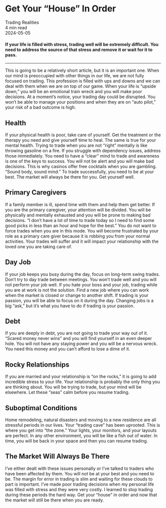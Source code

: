
<div class="bg-secondary">
<h1 class="py-5 ms-3 ms-md-4 my-0">Get Your “House” In Order</h1>
</div>
<div class="d-flex align-items-center flex-wrap text-muted ps-3 ps-md-4 py-3 border-top border-bottom">
<div class="border-end pe-3 me-3">
<span class="badge bg-faded-primary text-primary">
Trading Realities </span>
</div>
<div class="fs-sm pe-3 border-end me-3">4 min read</div>
<div class="fs-sm">
2024-05-05 </div>
</div>
<section class="px-3 px-md-4 py-4">
<h4 class="wp-block-heading">If your life is filled with stress, trading well will be extremely difficult. You need to address the source of that stress and remove it or wait for it to pass. </h4>
<hr class="wp-block-separator has-alpha-channel-opacity">
<p>This is going to be a relatively short article, but it is an important one. When our mind is preoccupied with other things in our life, we are not fully focused on trading. This profession is filled with ups and downs and we can deal with them when we are on top of our game. When your life is “upside down,” you will be an emotional train wreck and you will make poor decisions. At a moment’s notice, your trading day could be disrupted. You won’t be able to manage your positions and when they are on “auto pilot,” your risk of a bad outcome is high. </p>
<h2 class="wp-block-heading" id="Health">Health</h2>
<p>If your physical health is poor, take care of yourself. Get the treatment or the therapy you need and give yourself time to heal. The same is true for your mental health. Trying to trade when you are not “right” mentally is like throwing gasoline on a fire. If you struggle with dependency issues, address those immediately. You need to have a “clear” mind to trade and awareness is one of the keys to success. You will not be alert and you will make bad decisions. This is why casinos offer free cocktails when you are gambling. “Sound body, sound mind.” To trade successfully, you need to be at your best. The market will always be there for you. Get yourself well. </p>
<h2 class="wp-block-heading" id="Primary_Caregivers">Primary Caregivers</h2>
<p>If a family member is ill, spend time with them and help them get better. If you are the primary caregiver, your attention will be divided. You will be physically and mentally exhausted and you will be prone to making bad decisions. “I don’t have a lot of time to trade today so I need to find some good picks in less than an hour and hope for the best.” You do not want to force trades when you are in this mode. You will become frustrated by your role as a primary care giver because it is robbing you from your normal activities. Your trades will suffer and it will impact your relationship with the loved one you are taking care of. </p>
<h2 class="wp-block-heading" id="Day_Job">Day Job</h2>
<p>If your job keeps you busy during the day, focus on long-term swing trades. Don’t try to day trade between meetings. You won’t trade well and you will not perform your job well. If you hate your boss and your job, trading while you are at work is not the solution. Find a new job where you can work when the market is closed or change to another shift. If trading is your passion, you will be able to focus on it during the day. Changing jobs is a big “ask,” but it’s what you have to do if trading is your passion.</p>
<h2 class="wp-block-heading" id="Debt">Debt</h2>
<p>If you are deeply in debt, you are not going to trade your way out of it. “Scared money never wins” and you will find yourself in an even deeper hole. You will not have any staying power and you will be a nervous wreck. You need this money and you can’t afford to lose a dime of it.</p>
<h2 class="wp-block-heading" id="Rocky_Relationships">Rocky Relationships</h2>
<p>If you are married and your relationship is “on the rocks,” it is going to add incredible stress to your life. Your relationship is probably the only thing you are thinking about. You will be trying to trade, but your mind will be elsewhere. Let these “seas” calm before you resume trading. </p>
<h2 class="wp-block-heading" id="Suboptimal_Conditions">Suboptimal Conditions</h2>
<p>Home remodeling, natural disasters and moving to a new residence are all stressful periods in our lives. Your “trading cave” has been uprooted. This is where you get into “the zone.” Your lights, your monitors, and your layouts are perfect. In any other environment, you will be like a fish out of water. In time, you will be back in your space and then you can resume trading. </p>
<h2 class="wp-block-heading" id="The_Market_Will_Always_Be_There">The Market Will Always Be There</h2>
<p>I’ve either dealt with these issues personally or I’ve talked to traders who have been affected by them. You will not be at your best and you need to be. The margin for error in trading is slim and waiting for these clouds to part is important. I’ve made poor trading decisions when my personal life was filled with stress and they were very costly. I learned to stop trading during these periods the hard way. Get your “house” in order and now that the market will still be there when you are ready.</p>
</section>

